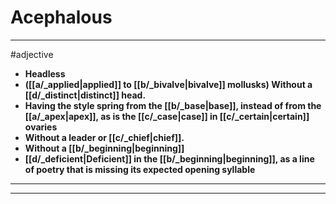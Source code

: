 # Acephalous
---
#adjective
- **Headless**
- **([[a/_applied|applied]] to [[b/_bivalve|bivalve]] mollusks) Without a [[d/_distinct|distinct]] head.**
- **Having the style spring from the [[b/_base|base]], instead of from the [[a/_apex|apex]], as is the [[c/_case|case]] in [[c/_certain|certain]] ovaries**
- **Without a leader or [[c/_chief|chief]].**
- **Without a [[b/_beginning|beginning]]**
- **[[d/_deficient|Deficient]] in the [[b/_beginning|beginning]], as a line of poetry that is missing its expected opening syllable**
---
---
